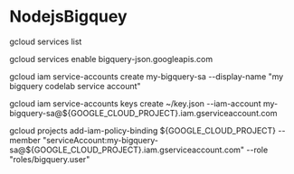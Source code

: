 # NodejsBigquey

gcloud services list

gcloud services enable bigquery-json.googleapis.com

gcloud iam service-accounts create my-bigquery-sa --display-name "my bigquery codelab service account"

gcloud iam service-accounts keys create ~/key.json --iam-account  my-bigquery-sa@${GOOGLE_CLOUD_PROJECT}.iam.gserviceaccount.com

gcloud projects add-iam-policy-binding ${GOOGLE_CLOUD_PROJECT} --member "serviceAccount:my-bigquery-sa@${GOOGLE_CLOUD_PROJECT}.iam.gserviceaccount.com" --role "roles/bigquery.user"
